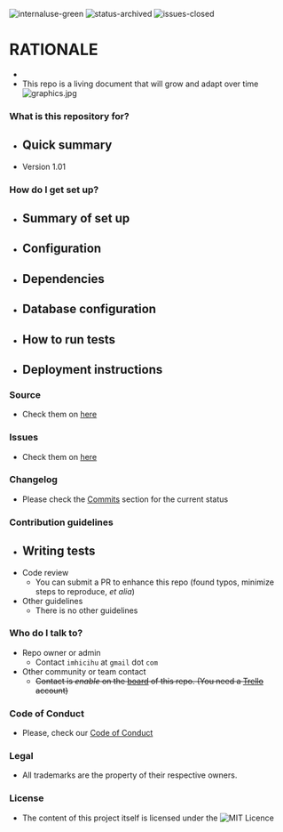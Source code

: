 ![internaluse-green](https://bitbucket.org/repo/ekyaeEE/images/3847436881-internal_use_stable.png)
![status-archived](https://bitbucket.org/repo/ekyaeEE/images/3278295154-status_archived.png)
![issues-closed](https://bitbucket.org/repo/ekyaeEE/images/1555006384-issues_closed.png)

# RATIONALE #

* 
* This repo is a living document that will grow and adapt over time
![graphics.jpg](https://bitbucket.org/repo/48e55Ae/images/3380911117-oxcal.jpg)

### What is this repository for? ###

* Quick summary
    - 
* Version 1.01

### How do I get set up? ###

* Summary of set up
    - 
* Configuration
    - 
* Dependencies
    - 
* Database configuration
    - 
* How to run tests
    - 
* Deployment instructions
    - 

### Source ###

* Check them on [here](https://bitbucket.org/imhicihu/oxcal/src)

### Issues ###

* Check them on [here](https://bitbucket.org/imhicihu/oxcal/issues)

### Changelog ###

* Please check the [Commits](https://bitbucket.org/imhicihu/oxcal/commits/) section for the current status

### Contribution guidelines ###

* Writing tests
    - 
* Code review
    - You can submit a PR to enhance this repo (found typos, minimize steps to reproduce, _et alia_)
* Other guidelines
    - There is no other guidelines
     
### Who do I talk to? ###

* Repo owner or admin
    - Contact `imhicihu` at `gmail` dot `com`
* Other community or team contact
    - ~~Contact is _enable_ on the [board](https://bitbucket.org/imhicihu/oscal/addon/trello/trello-board) of this repo. (You need a [Trello](https://trello.com/) account)~~

### Code of Conduct

* Please, check our [Code of Conduct](https://bitbucket.org/imhicihu/oxcal/src/master/code_of_conduct.md)

### Legal ###

* All trademarks are the property of their respective owners.

### License ###

* The content of this project itself is licensed under the ![MIT Licence](https://bitbucket.org/repo/ekyaeEE/images/2049852260-MIT-license-green.png)